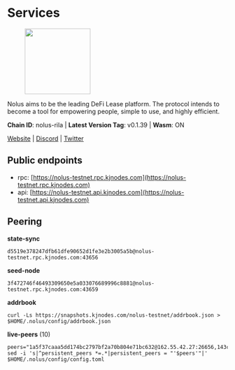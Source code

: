 # Services

<figure><img src="https://raw.githubusercontent.com/kj89/testnet_manuals/main/pingpub/logos/nolus.png" width="150" alt=""><figcaption></figcaption></figure>

Nolus aims to be the leading DeFi Lease platform. The protocol  intends to become a tool for empowering people, simple to use, and highly efficient.

**Chain ID**: nolus-rila | **Latest Version Tag**: v0.1.39 | **Wasm**: ON

[Website](https://www.nolus.io) | [Discord](https://discord.gg/nolus-protocol) | [Twitter](https://twitter.com/NolusProtocol)


## Public endpoints

* rpc: [https://nolus-testnet.rpc.kjnodes.com](https://nolus-testnet.rpc.kjnodes.com)
* api: [https://nolus-testnet.api.kjnodes.com](https://nolus-testnet.api.kjnodes.com)

## Peering

**state-sync**

```
d5519e378247dfb61dfe90652d1fe3e2b3005a5b@nolus-testnet.rpc.kjnodes.com:43656
```

**seed-node**

```
3f472746f46493309650e5a033076689996c8881@nolus-testnet.rpc.kjnodes.com:43659
```

**addrbook**
```
curl -Ls https://snapshots.kjnodes.com/nolus-testnet/addrbook.json > $HOME/.nolus/config/addrbook.json
```

**live-peers** (10)
```
peers="1a5f37caaa5dd174bc2797bf2a70b804e71bc632@162.55.42.27:26656,143c212edac4e29e00218214205f1011d7376b02@135.181.38.11:26656,c2c7344a10a39040592a8aa156ef9da17700d9a2@45.84.0.252:26656,959a47a00ab4c95a149cc20936a5206842d5c0e5@95.217.186.152:21656,3c4f8aa4bf226c331b32d93f51f089e47e753279@194.163.155.84:36656,ac7bcba48b364f46bea2b614c997a025d676986e@78.25.145.168:46656,d8088d91bdbf2ccdf59f0b3ee1c1b07e8cb60798@195.201.237.185:11656,dd81f3ff364a09080364da0d3ade47b3cb10d324@167.235.142.77:21656,d5519e378247dfb61dfe90652d1fe3e2b3005a5b@65.109.68.190:43656,d53006a0db9a2eac79f853526719716cece550ad@144.76.92.112:26656"
sed -i 's|^persistent_peers *=.*|persistent_peers = "'$peers'"|' $HOME/.nolus/config/config.toml
```
